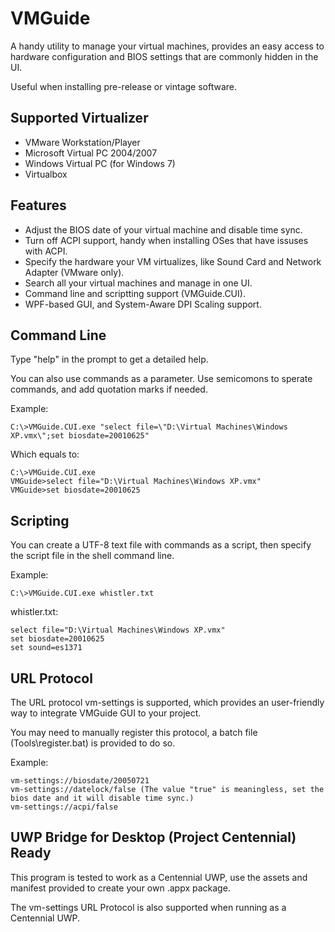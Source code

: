 # VMGuide

A handy utility to manage your virtual machines, provides an easy access to hardware configuration and BIOS settings that are commonly hidden in the UI.

Useful when installing pre-release or vintage software.

## Supported Virtualizer
- VMware Workstation/Player
- Microsoft Virtual PC 2004/2007
- Windows Virtual PC (for Windows 7)
- Virtualbox

## Features
- Adjust the BIOS date of your virtual machine and disable time sync.
- Turn off ACPI support, handy when installing OSes that have issuses with ACPI.
- Specify the hardware your VM virtualizes, like Sound Card and Network Adapter (VMware only).
- Search all your virtual machines and manage in one UI.
- Command line and scriptting support (VMGuide.CUI).
- WPF-based GUI, and System-Aware DPI Scaling support.

## Command Line
Type "help" in the prompt to get a detailed help.

You can also use commands as a parameter. Use semicomons to sperate commands, and add quotation marks if needed.

Example:

    C:\>VMGuide.CUI.exe "select file=\"D:\Virtual Machines\Windows XP.vmx\";set biosdate=20010625"
   
Which equals to:

    C:\>VMGuide.CUI.exe
    VMGuide>select file="D:\Virtual Machines\Windows XP.vmx"
    VMGuide>set biosdate=20010625

## Scripting
You can create a UTF-8 text file with commands as a script, then specify the script file in the shell command line.

Example:

    C:\>VMGuide.CUI.exe whistler.txt

whistler.txt:

    select file="D:\Virtual Machines\Windows XP.vmx"
    set biosdate=20010625
    set sound=es1371

## URL Protocol
The URL protocol vm-settings is supported, which provides an user-friendly way to integrate VMGuide GUI to your project.

You may need to manually register this protocol, a batch file (Tools\register.bat) is provided to do so.

Example:

    vm-settings://biosdate/20050721
    vm-settings://datelock/false (The value "true" is meaningless, set the bios date and it will disable time sync.)
    vm-settings://acpi/false

## UWP Bridge for Desktop (Project Centennial) Ready
This program is tested to work as a Centennial UWP, use the assets and manifest provided to create your own .appx package.

The vm-settings URL Protocol is also supported when running as a Centennial UWP.
